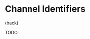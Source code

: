 <!--
    =====================================
    generator=datazen
    version=1.13.5
    hash=5adbe3dd69a71b2c338f702358ea0aad
    =====================================
-->

# Channel Identifiers

([back](README.md#documentation))

TODO.
